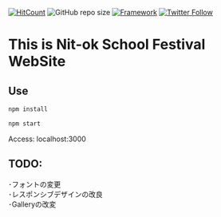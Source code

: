 [![HitCount](http://hits.dwyl.io/kakao1839/nitok-school-fes2019.svg)](http://hits.dwyl.io/kakao1839/nitok-school-fes2019)
![GitHub repo size](https://img.shields.io/github/repo-size/kakao1839/nitok-school-fes2019)
[![Framework](https://img.shields.io/badge/-React-70B8D1.svg?logo=react&style=popout)](https://reactjs.org)
[![Twitter Follow](https://img.shields.io/twitter/follow/e381x?style=social)](https://twitter.com/e381x)
# This is Nit-ok School Festival WebSite

## Use
```bash
npm install
```
```bash
npm start
```
Access: localhost:3000

## TODO:
･フォントの変更 <br>
･レスポンシブデザインの改良 <br>
･Galleryの改変
